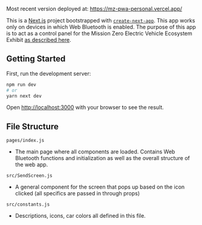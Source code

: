 Most recent version deployed at: https://mz-pwa-personal.vercel.app/ 

This is a [Next.js](https://nextjs.org/) project bootstrapped with [`create-next-app`](https://github.com/vercel/next.js/tree/canary/packages/create-next-app). This app works only on devices in which Web Bluetooth is enabled. The purpose of this app is to act as a control panel for the Mission Zero Electric Vehicle Ecosystem Exhibit [as described here](https://missionzero.io/grid-vs-evil/).   

## Getting Started

First, run the development server:

```bash
npm run dev
# or
yarn next dev
```

Open [http://localhost:3000](http://localhost:3000) with your browser to see the result.


## File Structure

  ```pages/index.js```
  
  - The main page where all components are loaded. Contains Web Bluetooth functions and initialization as well as the overall structure of the web app.
  
  ```src/SendScreen.js```
  
  - A general component for the screen that pops up based on the icon clicked (all specifics are passed in through props)

  ```src/constants.js```
  - Descriptions, icons, car colors all defined in this file. 
